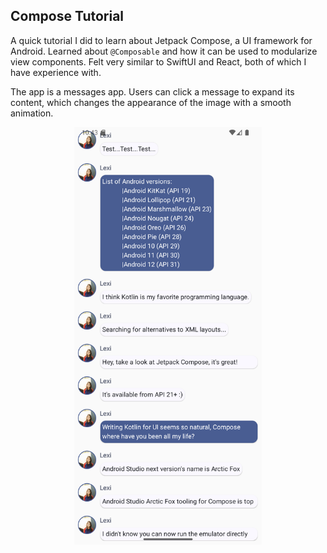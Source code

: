 ## Compose Tutorial
A quick tutorial I did to learn about Jetpack Compose, a UI framework for Android. Learned about `@Composable` and how it can be used to modularize view components. Felt very similar to SwiftUI and React, both of which I have experience with. 

The app is a messages app. Users can click a message to expand its content, which changes the appearance of the image with a smooth animation.
<p align="center">
<img src="compose.png" alt="App Preview" width="300"/>
</p>
